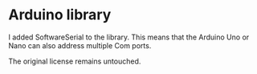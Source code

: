 # Arduino library

I added SoftwareSerial to the library. 
This means that the Arduino Uno or Nano can also address multiple Com ports.

The original license remains untouched.
